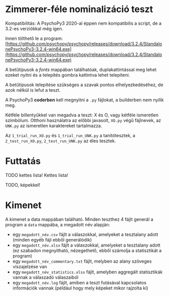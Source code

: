 # Zimmerer-féle nominalizáció teszt

Kompatibilitás: A PsychoPy3 2020-al éppen nem kompatibilis a script, de a 3.2-es verziókkal még igen.

Innen tölthető le a program: [https://github.com/psychopy/psychopy/releases/download/3.2.4/StandalonePsychoPy3-3.2.4-win64.exe](https://github.com/psychopy/psychopy/releases/download/3.2.4/StandalonePsychoPy3-3.2.4-win64.exe)

A betűtípusok a _fonts_ mappában találhatóak, duplakattintással meg lehet ezeket nyitni és a telepítés gombra kattintva lehet telepíteni. 

A betűtípusok telepítése szükséges a szavak pontos elhelyezkedéséhez, de azok nélkül is lefut a teszt.

A PsychoPy3 **coderben** kell megnyitni a `.py` fájlokat, a builderben nem nyílik meg.

Kétféle billentyűkkel van megadva a teszt: X és O, vagy kétféle ismeretlen szimbólum. Otthoni használatra az előbbi javasolt, `XO.py` végű fájlnevek, az `UNK.py` az ismeretlen karaktereket tartalmazza.

Az `1_trial_run_XO.py` és `1_trial_run_UNK.py` a tanítótesztek, a `2_test_run_XO.py`, `2_test_run_UNK.py` az éles tesztek.

# Futtatás

TODO kettes lista! Kettes lista!

TODO, képekkel!

# Kimenet

A kimenet a data mappában található. Minden teszthez 4 fájlt generál a program a `data` mappába, a megadott név alapján: 

- egy `megadott_név.csv` fájlt a válaszokkal, amelyeket a tesztalany adott (minden egyéb fájl ebből generálódik)
- egy `megadott_név.xlsx` fájlt a válaszokkal, amelyeket a tesztalany adott (ez szabadon megnyitható, nézegethető, ebből számolja a statisztikát a program)
- egy `megadott_név_commentary.txt` fájlt, melyben az alany szöveges viszajelzése van
- egy `megadott_név_statistics.xlsx` fájlt, amelyben aggregált statisztikák vannak a válaszadó válaszaiból
- egy `megadott_név.log` fájlt, amiben a teszt futásával kapcsolatos információk vannak (például hogy mely képeket mikor rajzolta ki)

